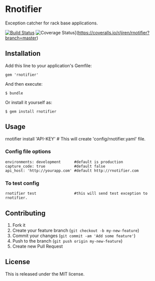 # Rnotifier

Exception catcher for rack base applications.

[![Build Status](https://travis-ci.org/jiren/rnotifier.png?branch=master)](https://travis-ci.org/jiren/rnotifier) ![Coverage Status](https://coveralls.io/repos/jiren/rnotifier/badge.png?branch=master)](https://coveralls.io/r/jiren/rnotifier?branch=master)

## Installation

Add this line to your application's Gemfile:

    gem 'rnotifier'

And then execute:

    $ bundle

Or install it yourself as:

    $ gem install rnotifier

## Usage

rnotifier install 'API-KEY'  # This will create 'config/rnotifier.yaml' file.

### Config file options

    environments: development      #default is production
    capture_code: true             #default false
    api_host: 'http://yourapp.com' #default http://rnotifier.com

### To test config

    rnotifier test                 #this will send test exception to rnotifier.

## Contributing

1. Fork it
2. Create your feature branch (`git checkout -b my-new-feature`)
3. Commit your changes (`git commit -am 'Add some feature'`)
4. Push to the branch (`git push origin my-new-feature`)
5. Create new Pull Request

License
-------
This is released under the MIT license.
